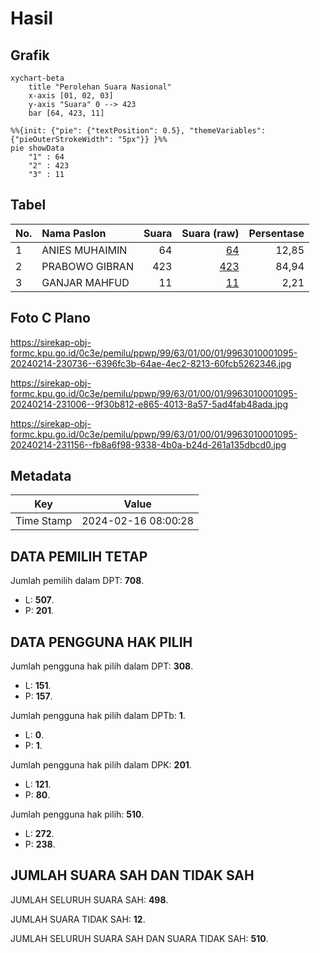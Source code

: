 # Hasil

## Grafik

```mermaid
xychart-beta
    title "Perolehan Suara Nasional"
    x-axis [01, 02, 03]
    y-axis "Suara" 0 --> 423
    bar [64, 423, 11]
```

```mermaid
%%{init: {"pie": {"textPosition": 0.5}, "themeVariables": {"pieOuterStrokeWidth": "5px"}} }%%
pie showData
    "1" : 64
    "2" : 423
    "3" : 11
```

## Tabel

| No. | Nama Paslon    | Suara | Suara (raw) | Persentase |
|:--- |:-------------- | -----:| -----------:| ----------:|
| 1   | ANIES MUHAIMIN | 64    | [64][p-1]   | 12,85      |
| 2   | PRABOWO GIBRAN | 423   | [423][p-2]  | 84,94      |
| 3   | GANJAR MAHFUD  | 11    | [11][p-3]   | 2,21       |


[p-1]: https://github.com/gigit-pemilu/pemilu-2024/blob/main/pilpres/hitung-suara/sub/99-luar-negeri/sub/63-kuching-malaysia/sub/01-kuching-malaysia/sub/0001-kuching-malaysia/sub/095-ksk-090/sub/paslon-1.txt
[p-2]: https://github.com/gigit-pemilu/pemilu-2024/blob/main/pilpres/hitung-suara/sub/99-luar-negeri/sub/63-kuching-malaysia/sub/01-kuching-malaysia/sub/0001-kuching-malaysia/sub/095-ksk-090/sub/paslon-2.txt
[p-3]: https://github.com/gigit-pemilu/pemilu-2024/blob/main/pilpres/hitung-suara/sub/99-luar-negeri/sub/63-kuching-malaysia/sub/01-kuching-malaysia/sub/0001-kuching-malaysia/sub/095-ksk-090/sub/paslon-3.txt

## Foto C Plano

https://sirekap-obj-formc.kpu.go.id/0c3e/pemilu/ppwp/99/63/01/00/01/9963010001095-20240214-230736--6396fc3b-64ae-4ec2-8213-60fcb5262346.jpg

https://sirekap-obj-formc.kpu.go.id/0c3e/pemilu/ppwp/99/63/01/00/01/9963010001095-20240214-231006--9f30b812-e865-4013-8a57-5ad4fab48ada.jpg

https://sirekap-obj-formc.kpu.go.id/0c3e/pemilu/ppwp/99/63/01/00/01/9963010001095-20240214-231156--fb8a6f98-9338-4b0a-b24d-261a135dbcd0.jpg


## Metadata

| Key        | Value               |
| ---------- | ------------------- |
| Time Stamp | 2024-02-16 08:00:28 |


## DATA PEMILIH TETAP

Jumlah pemilih dalam DPT: **708**.
 * L: **507**.
 * P: **201**.

## DATA PENGGUNA HAK PILIH

Jumlah pengguna hak pilih dalam DPT: **308**.
 * L: **151**.
 * P: **157**.

Jumlah pengguna hak pilih dalam DPTb: **1**.
 * L: **0**.
 * P: **1**.

Jumlah pengguna hak pilih dalam DPK: **201**.
 * L: **121**.
 * P: **80**.

Jumlah pengguna hak pilih: **510**.
 * L: **272**.
 * P: **238**.

## JUMLAH SUARA SAH DAN TIDAK SAH

JUMLAH SELURUH SUARA SAH: **498**.

JUMLAH SUARA TIDAK SAH: **12**.

JUMLAH SELURUH SUARA SAH DAN SUARA TIDAK SAH: **510**.


